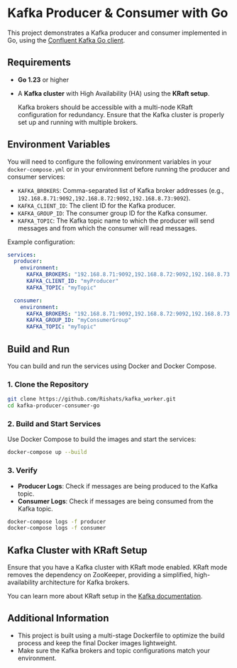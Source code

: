 # Kafka Producer & Consumer with Go

This project demonstrates a Kafka producer and consumer implemented in Go, using the [Confluent Kafka Go client](https://github.com/confluentinc/confluent-kafka-go).

## Requirements

- **Go 1.23** or higher
- A **Kafka cluster** with High Availability (HA) using the **KRaft setup**.
  
  Kafka brokers should be accessible with a multi-node KRaft configuration for redundancy. Ensure that the Kafka cluster is properly set up and running with multiple brokers.

## Environment Variables

You will need to configure the following environment variables in your `docker-compose.yml` or in your environment before running the producer and consumer services:

- `KAFKA_BROKERS`: Comma-separated list of Kafka broker addresses (e.g., `192.168.8.71:9092,192.168.8.72:9092,192.168.8.73:9092`).
- `KAFKA_CLIENT_ID`: The client ID for the Kafka producer.
- `KAFKA_GROUP_ID`: The consumer group ID for the Kafka consumer.
- `KAFKA_TOPIC`: The Kafka topic name to which the producer will send messages and from which the consumer will read messages.

Example configuration:

```yaml
services:
  producer:
    environment:
      KAFKA_BROKERS: "192.168.8.71:9092,192.168.8.72:9092,192.168.8.73:9092"
      KAFKA_CLIENT_ID: "myProducer"
      KAFKA_TOPIC: "myTopic"

  consumer:
    environment:
      KAFKA_BROKERS: "192.168.8.71:9092,192.168.8.72:9092,192.168.8.73:9092"
      KAFKA_GROUP_ID: "myConsumerGroup"
      KAFKA_TOPIC: "myTopic"
```

## Build and Run

You can build and run the services using Docker and Docker Compose.

### 1. Clone the Repository

```bash
git clone https://github.com/Rishats/kafka_worker.git
cd kafka-producer-consumer-go
```

### 2. Build and Start Services

Use Docker Compose to build the images and start the services:

```bash
docker-compose up --build
```

### 3. Verify

- **Producer Logs**: Check if messages are being produced to the Kafka topic.
- **Consumer Logs**: Check if messages are being consumed from the Kafka topic.

```bash
docker-compose logs -f producer
docker-compose logs -f consumer
```

## Kafka Cluster with KRaft Setup

Ensure that you have a Kafka cluster with KRaft mode enabled. KRaft mode removes the dependency on ZooKeeper, providing a simplified, high-availability architecture for Kafka brokers.

You can learn more about KRaft setup in the [Kafka documentation](https://kafka.apache.org/documentation/#kraft).

## Additional Information

- This project is built using a multi-stage Dockerfile to optimize the build process and keep the final Docker images lightweight.
- Make sure the Kafka brokers and topic configurations match your environment.


